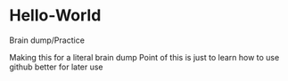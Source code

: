 # Hello-World
Brain dump/Practice


Making this for a literal brain dump
Point of this is just to learn how to use github better for later use
